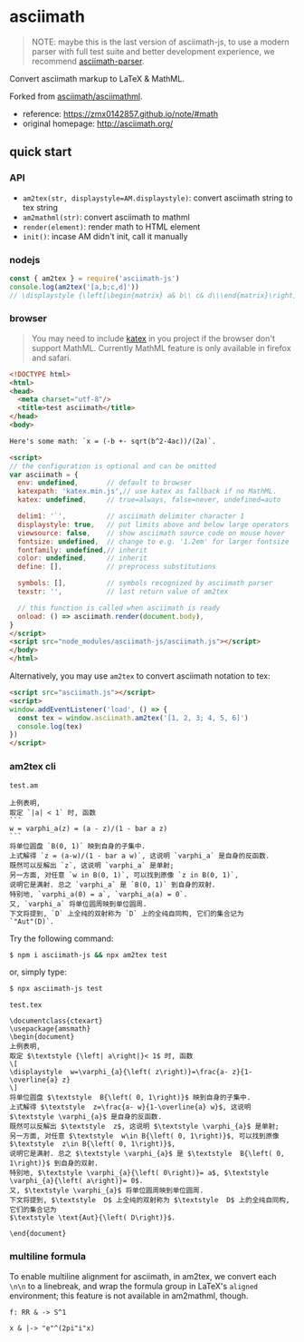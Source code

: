 # asciimath

> NOTE: maybe this is the last version of asciimath-js, to use a modern parser with full test suite and better development experience, we recommend [asciimath-parser](https://npmjs.com/package/asciimath-parser).

Convert asciimath markup to LaTeX & MathML.

Forked from [asciimath/asciimathml](https://github.com/asciimath/asciimathml).

- reference: https://zmx0142857.github.io/note/#math
- original homepage: http://asciimath.org/

## quick start

### API

- `am2tex(str, displaystyle=AM.displaystyle)`: convert asciimath string to tex string
- `am2mathml(str)`: convert asciimath to mathml
- `render(element)`: render math to HTML element
- `init()`: incase AM didn't init, call it manually

### nodejs

```js
const { am2tex } = require('asciimath-js')
console.log(am2tex('[a,b;c,d]'))
// \displaystyle {\left[\begin{matrix} a& b\\ c& d\\\end{matrix}\right]}
```

### browser

> You may need to include [katex](https://katex.org/) in you project if the browser don't support MathML. Currently MathML feature is only available in firefox and safari.

```html
<!DOCTYPE html>
<html>
<head>
  <meta charset="utf-8"/>
  <title>test asciimath</title>
</head>
<body>

Here's some math: `x = (-b +- sqrt(b^2-4ac))/(2a)`.

<script>
// the configuration is optional and can be omitted
var asciimath = {
  env: undefined,       // default to browser
  katexpath: 'katex.min.js',// use katex as fallback if no MathML.
  katex: undefined,     // true=always, false=never, undefined=auto

  delim1: '`',          // asciimath delimiter character 1
  displaystyle: true,   // put limits above and below large operators
  viewsource: false,    // show asciimath source code on mouse hover
  fontsize: undefined,  // change to e.g. '1.2em' for larger fontsize
  fontfamily: undefined,// inherit
  color: undefined,     // inherit
  define: [],           // preprocess substitutions

  symbols: [],          // symbols recognized by asciimath parser
  texstr: '',           // last return value of am2tex

  // this function is called when asciimath is ready
  onload: () => asciimath.render(document.body),
}
</script>
<script src="node_modules/asciimath-js/asciimath.js"></script>
</body>
</html>
```

Alternatively, you may use `am2tex` to convert asciimath notation to tex:
```html
<script src="asciimath.js"></script>
<script>
window.addEventListener('load', () => {
  const tex = window.asciimath.am2tex('[1, 2, 3; 4, 5, 6]')
  console.log(tex)
})
</script>
```

### am2tex cli

`test.am`

    上例表明,
    取定 `|a| < 1` 时, 函数
    ```
    w = varphi_a(z) = (a - z)/(1 - bar a z)
    ```
    将单位圆盘 `B(0, 1)` 映到自身的子集中.
    上式解得 `z = (a-w)/(1 - bar a w)`, 这说明 `varphi_a` 是自身的反函数.
    既然可以反解出 `z`, 这说明 `varphi_a` 是单射;
    另一方面, 对任意 `w in B(0, 1)`, 可以找到原像 `z in B(0, 1)`,
    说明它是满射. 总之 `varphi_a` 是 `B(0, 1)` 到自身的双射.
    特别地, `varphi_a(0) = a`, `varphi_a(a) = 0`.
    又, `varphi_a` 将单位圆周映到单位圆周.
    下文将提到, `D` 上全纯的双射称为 `D` 上的全纯自同构, 它们的集合记为
    `"Aut"(D)`.

Try the following command:
```sh
$ npm i asciimath-js && npx am2tex test
```

or, simply type:
```sh
$ npx asciimath-js test
```

`test.tex`

    \documentclass{ctexart}
    \usepackage{amsmath}
    \begin{document}
    上例表明,
    取定 $\textstyle {\left| a\right|}< 1$ 时, 函数
    \[
    \displaystyle  w=\varphi_{a}{\left( z\right)}=\frac{a- z}{1-\overline{a} z}
    \]
    将单位圆盘 $\textstyle  B{\left( 0, 1\right)}$ 映到自身的子集中.
    上式解得 $\textstyle  z=\frac{a- w}{1-\overline{a} w}$, 这说明 $\textstyle \varphi_{a}$ 是自身的反函数.
    既然可以反解出 $\textstyle  z$, 这说明 $\textstyle \varphi_{a}$ 是单射;
    另一方面, 对任意 $\textstyle  w\in B{\left( 0, 1\right)}$, 可以找到原像 $\textstyle  z\in B{\left( 0, 1\right)}$,
    说明它是满射. 总之 $\textstyle \varphi_{a}$ 是 $\textstyle  B{\left( 0, 1\right)}$ 到自身的双射.
    特别地, $\textstyle \varphi_{a}{\left( 0\right)}= a$, $\textstyle \varphi_{a}{\left( a\right)}= 0$.
    又, $\textstyle \varphi_{a}$ 将单位圆周映到单位圆周.
    下文将提到, $\textstyle  D$ 上全纯的双射称为 $\textstyle  D$ 上的全纯自同构, 它们的集合记为
    $\textstyle \text{Aut}{\left( D\right)}$.

    \end{document}

### multiline formula

To enable multiline alignment for asciimath, in am2tex, we convert each
`\n\n` to a linebreak, and wrap the formula group in LaTeX's `aligned`
environment; this feature is not available in am2mathml, though.
```
f: RR & -> S^1

x & |-> "e"^(2pi"i"x)
```
